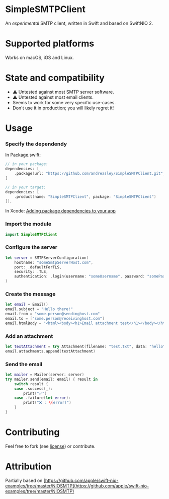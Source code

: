 # SimpleSMTPClient

An _experimental_ SMTP client, written in Swift and based on SwiftNIO 2.

# Supported platforms

Works on macOS, iOS and Linux.

# State and compatibility

* ⚠️ Untested against most SMTP server software.
* ⚠️ Untested against most email clients.
* Seems to work for some very specific use-cases.
* Don't use it in production; you will likely regret it!

# Usage

### Specify the dependendy


In Package.swift:

```swift
// in your package:
dependencies: [
    .package(url: "https://github.com/andreasley/SimpleSMTPClient.git", branch: "master")
]

// in your target:
dependencies: [
    .product(name: "SimpleSMTPClient", package: "SimpleSMTPClient")
]),

```
In Xcode:
[Adding package dependencies to your app](https://developer.apple.com/documentation/xcode/adding-package-dependencies-to-your-app)


### Import the module

```swift
import SimpleSMTPClient
```

### Configure the server

```swift
let server = SMTPServerConfiguration(
    hostname: "someSmtpServerHost.com",
    port: .defaultForTLS,
    security: .TLS,
    authentication: .login(username: "someUsername", password: "somePassword")
)
```

### Create the message

```swift
let email = Email()
email.subject = "Hello there!"
email.from = "some.person@sendinghost.com"
email.to = ["some.person@receivinghost.com"]
email.htmlBody = "<html><body><h1>Email attachment test</h1></body></html>"
```

### Add an attachment

```swift
let textAttachment = try Attachment(filename: "test.txt", data: "hello".data(using: .utf8)!, contentType: "text/plain")
email.attachments.append(textAttachment)
```

### Send the email

```swift
let mailer = Mailer(server: server)
try mailer.send(email: email) { result in
    switch result {
    case .success(_):
        print("✅")
    case .failure(let error):
        print("❌ : \(error)")
    }
}
```

# Contributing

Feel free to fork (see [license](LICENSE.txt)) or contribute.

# Attribution

Partially based on [https://github.com/apple/swift-nio-examples/tree/master/NIOSMTP](https://github.com/apple/swift-nio-examples/tree/master/NIOSMTP)
